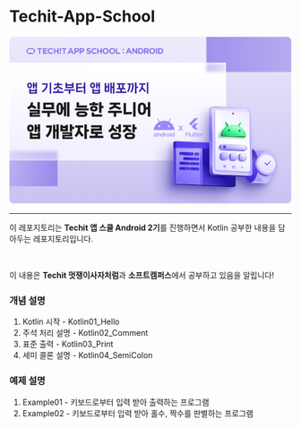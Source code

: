 # Techit-App-School
![Alt text](image-1.png)

--------------------------

이 레포지토리는 **Techit 앱 스쿨 Android 2기**를 진행하면서 Kotlin 공부한 내용을 담아두는 레포지토리입니다. 

<br>

이 내용은 **Techit 멋쟁이사자처럼**과 **소프트캠퍼스**에서 공부하고 있음을 알립니다!

### 개념 설명
1. Kotlin 시작 - Kotlin01_Hello
2. 주석 처리 설명 - Kotlin02_Comment
3. 표준 출력 - Kotlin03_Print
4. 세미 콜론 설명 - Kotlin04_SemiColon

### 예제 설명
1. Example01 - 키보드로부터 입력 받아 출력하는 프로그램
2. Example02 - 키보드로부터 입력 받아 홀수, 짝수를 판별하는 프로그램